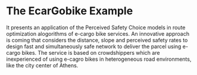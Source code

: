 # The EcarGobike Example

It presents an application of the Perceived Safety Choice models in route optimization alogorithms of e-cargo bike services. An innovative approach is coming that considers the distance, slope and perceived safety rates to design fast and simultaneously safe network to deliver the parcel using e-cargo bikes. The service is based on crowdshippers which are inexperienced of using e-cagro bikes in heterogeneous road environments, like the city center of Athens.
